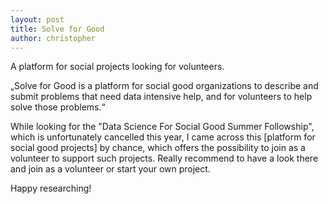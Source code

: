 ```yaml
---
layout: post
title: Solve for Good
author: christopher
---
```


A platform for social projects looking for volunteers.

„Solve for Good is a platform for social good organizations to describe and submit problems that need data intensive help, and for volunteers to help solve those problems.“

While looking for the "Data Science For Social Good Summer Followship", which is unfortunately cancelled this year, I came across this [platform for social good projects] by chance, which offers the possibility to join as a volunteer to support such projects. Really recommend to have a look there and join as a volunteer or start your own project.

Happy researching!
